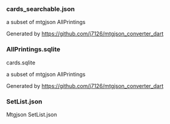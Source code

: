 ### cards_searchable.json

a subset of mtgjson AllPrintings

Generated by https://github.com/j7126/mtgjson_converter_dart

### AllPrintings.sqlite

cards.sqlite

a subset of mtgjson AllPrintings

Generated by https://github.com/j7126/mtgjson_converter_dart

### SetList.json

Mtgjson SetList.json
